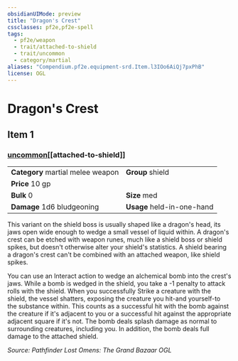```yaml
---
obsidianUIMode: preview
title: "Dragon's Crest"
cssclasses: pf2e,pf2e-spell
tags:
  - pf2e/weapon
  - trait/attached-to-shield
  - trait/uncommon
  - category/martial
aliases: "Compendium.pf2e.equipment-srd.Item.l3IOo6AiQj7pxPhB"
license: OGL
---
```

# Dragon's Crest
## Item 1
### [uncommon](uncommon "Uncommon Rarity Trait")[[attached-to-shield]]

|  |  |
| -- | -- |
| **Category** martial melee weapon | **Group** shield |
| **Price** 10 gp |  |
| **Bulk** 0 | **Size** med |
| **Damage** 1d6 bludgeoning  | **Usage** held-in-one-hand |



This variant on the shield boss is usually shaped like a dragon's head, its jaws open wide enough to wedge a small vessel of liquid within. A dragon's crest can be etched with weapon runes, much like a shield boss or shield spikes, but doesn't otherwise alter your shield's statistics. A shield bearing a dragon's crest can't be combined with an attached weapon, like shield spikes.

You can use an Interact action to wedge an alchemical bomb into the crest's jaws. While a bomb is wedged in the shield, you take a -1 penalty to attack rolls with the shield. When you successfully Strike a creature with the shield, the vessel shatters, exposing the creature you hit-and yourself-to the substance within. This counts as a successful hit with the bomb against the creature if it's adjacent to you or a successful hit against the appropriate adjacent square if it's not. The bomb deals splash damage as normal to surrounding creatures, including you. In addition, the bomb deals full damage to the attached shield.

*Source: Pathfinder Lost Omens: The Grand Bazaar*
*OGL*